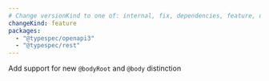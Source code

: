 ```yaml
---
# Change versionKind to one of: internal, fix, dependencies, feature, deprecation, breaking
changeKind: feature
packages:
  - "@typespec/openapi3"
  - "@typespec/rest"
---
```


Add support for new `@bodyRoot` and `@body` distinction
